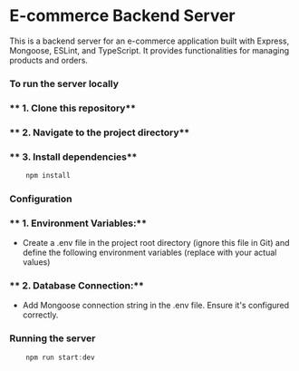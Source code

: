 # E-commerce Backend Server

This is a backend server for an e-commerce application built with Express, Mongoose, ESLint, and TypeScript. It provides functionalities for managing products and orders.

### To run the server locally

### \*\* 1. Clone this repository\*\*

### \*\* 2. Navigate to the project directory\*\*

### \*\* 3. Install dependencies\*\*

```javascript
    npm install
```

### Configuration

### \*\* 1. Environment Variables:\*\*

- Create a .env file in the project root directory (ignore this file in Git) and define the following environment variables (replace with your actual values)

### \*\* 2. Database Connection:\*\*

- Add Mongoose connection string in the .env file. Ensure it's configured correctly.

### Running the server

```javascript
    npm run start:dev
```

